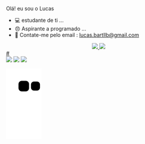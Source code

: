 Olá! eu sou o Lucas 

- 💻 estudante de ti ...
- 😠 Aspirante a programado ...
- 📧  Contate-me pelo email : lucas.bartllb@gmail.com

<div align="center">
  <a href="https://github.com/lucasbartl">
  <img height="180em" src="https://github-readme-stats.vercel.app/api?username=lucasbartl&show_icons=false&theme=dracula&include_all_commits=true&count_private=true"/>
  <img height="180em" src="https://github-readme-stats.vercel.app/api/top-langs/?username=lucasbartl&layout=compact&langs_count=7&theme=dracula"/>
</div>
#
<div>
  <a href="https://instagram.com/lucasb4rt7" target="_blank"><img src="https://img.shields.io/badge/-Instagram-%23E4405F?style=for-the-badge&logo=instagram&logoColor=white" target="_blank"></a>
 <a href="https://discord.gg/lucasbartl#9310" target="_blank"><img src="https://img.shields.io/badge/Discord-7289DA?style=for-the-badge&logo=discord&logoColor=white" target="_blank"></a> 
  <a href="https://www.linkedin.com/in/lucas-bartl-rodrigues-953a541a3" target="_blank"><img src="https://img.shields.io/badge/-LinkedIn-%230077B5?style=for-the-badge&logo=linkedin&logoColor=white" target="_blank"></a> 
 
  ![Snake animation](https://github.com/rafaballerini/rafaballerini/blob/output/github-contribution-grid-snake.svg)
<div/>
